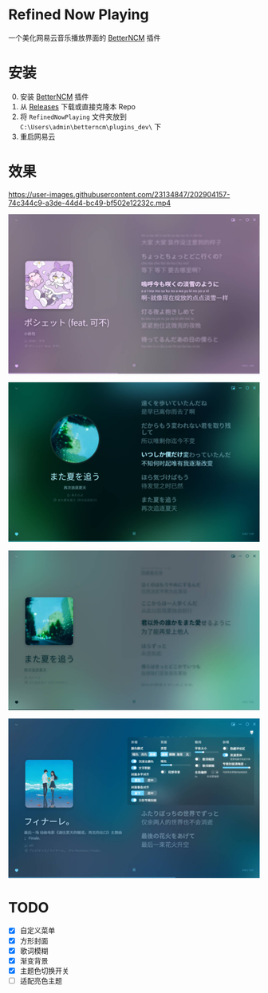 # Refined Now Playing

一个美化网易云音乐播放界面的 [BetterNCM](https://github.com/MicroCBer/BetterNCM) 插件

# 安装

0. 安装 [BetterNCM](https://github.com/MicroCBer/BetterNCM) 插件
1. 从 [Releases](https://github.com/solstice23/refined-now-playing-netease/releases) 下载或直接克隆本 Repo
2. 将 `RefinedNowPlaying` 文件夹放到 `C:\Users\admin\betterncm\plugins_dev\` 下
3. 重启网易云

# 效果

https://user-images.githubusercontent.com/23134847/202904157-74c344c9-a3de-44d4-bc49-bf502e12232c.mp4

![screenshot1](screenshot1.jpg)

![screenshot2](screenshot3.jpg)

![screenshot3](screenshot2.jpg)

![screenshot4](screenshot4.jpg)

# TODO

- [x] 自定义菜单
- [x] 方形封面
- [x] 歌词模糊
- [x] 渐变背景
- [x] 主题色切换开关
- [ ] 适配亮色主题
